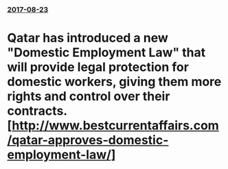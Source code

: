 ### [2017-08-23](/news/2017/08/23/index.md)

# Qatar has introduced a new "Domestic Employment Law" that will provide legal protection for domestic workers, giving them more rights and control over their contracts. [http://www.bestcurrentaffairs.com/qatar-approves-domestic-employment-law/]



